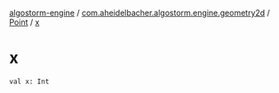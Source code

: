 [algostorm-engine](../../index.md) / [com.aheidelbacher.algostorm.engine.geometry2d](../index.md) / [Point](index.md) / [x](.)

# x

`val x: Int`